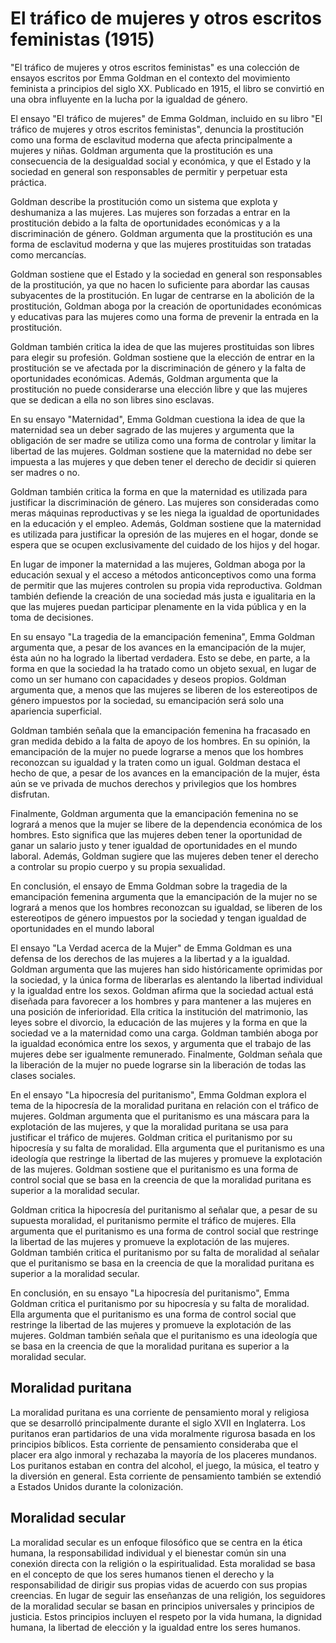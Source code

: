 # El tráfico de mujeres y otros escritos feministas (1915)

"El tráfico de mujeres y otros escritos feministas" es una colección de ensayos escritos por Emma Goldman en el contexto del movimiento feminista a principios del siglo XX. Publicado en 1915, el libro se convirtió en una obra influyente en la lucha por la igualdad de género.

El ensayo "El tráfico de mujeres" de Emma Goldman, incluido en su libro "El tráfico de mujeres y otros escritos feministas", denuncia la prostitución como una forma de esclavitud moderna que afecta principalmente a mujeres y niñas. Goldman argumenta que la prostitución es una consecuencia de la desigualdad social y económica, y que el Estado y la sociedad en general son responsables de permitir y perpetuar esta práctica.

Goldman describe la prostitución como un sistema que explota y deshumaniza a las mujeres. Las mujeres son forzadas a entrar en la prostitución debido a la falta de oportunidades económicas y a la discriminación de género. Goldman argumenta que la prostitución es una forma de esclavitud moderna y que las mujeres prostituidas son tratadas como mercancías.

Goldman sostiene que el Estado y la sociedad en general son responsables de la prostitución, ya que no hacen lo suficiente para abordar las causas subyacentes de la prostitución. En lugar de centrarse en la abolición de la prostitución, Goldman aboga por la creación de oportunidades económicas y educativas para las mujeres como una forma de prevenir la entrada en la prostitución.

Goldman también critica la idea de que las mujeres prostituidas son libres para elegir su profesión. Goldman sostiene que la elección de entrar en la prostitución se ve afectada por la discriminación de género y la falta de oportunidades económicas. Además, Goldman argumenta que la prostitución no puede considerarse una elección libre y que las mujeres que se dedican a ella no son libres sino esclavas.

En su ensayo "Maternidad", Emma Goldman cuestiona la idea de que la maternidad sea un deber sagrado de las mujeres y argumenta que la obligación de ser madre se utiliza como una forma de controlar y limitar la libertad de las mujeres. Goldman sostiene que la maternidad no debe ser impuesta a las mujeres y que deben tener el derecho de decidir si quieren ser madres o no.

Goldman también critica la forma en que la maternidad es utilizada para justificar la discriminación de género. Las mujeres son consideradas como meras máquinas reproductivas y se les niega la igualdad de oportunidades en la educación y el empleo. Además, Goldman sostiene que la maternidad es utilizada para justificar la opresión de las mujeres en el hogar, donde se espera que se ocupen exclusivamente del cuidado de los hijos y del hogar.

En lugar de imponer la maternidad a las mujeres, Goldman aboga por la educación sexual y el acceso a métodos anticonceptivos como una forma de permitir que las mujeres controlen su propia vida reproductiva. Goldman también defiende la creación de una sociedad más justa e igualitaria en la que las mujeres puedan participar plenamente en la vida pública y en la toma de decisiones.

En su ensayo "La tragedia de la emancipación femenina", Emma Goldman argumenta que, a pesar de los avances en la emancipación de la mujer, ésta aún no ha logrado la libertad verdadera. Esto se debe, en parte, a la forma en que la sociedad la ha tratado como un objeto sexual, en lugar de como un ser humano con capacidades y deseos propios. Goldman argumenta que, a menos que las mujeres se liberen de los estereotipos de género impuestos por la sociedad, su emancipación será solo una apariencia superficial.

Goldman también señala que la emancipación femenina ha fracasado en gran medida debido a la falta de apoyo de los hombres. En su opinión, la emancipación de la mujer no puede lograrse a menos que los hombres reconozcan su igualdad y la traten como un igual. Goldman destaca el hecho de que, a pesar de los avances en la emancipación de la mujer, ésta aún se ve privada de muchos derechos y privilegios que los hombres disfrutan.

Finalmente, Goldman argumenta que la emancipación femenina no se logrará a menos que la mujer se libere de la dependencia económica de los hombres. Esto significa que las mujeres deben tener la oportunidad de ganar un salario justo y tener igualdad de oportunidades en el mundo laboral. Además, Goldman sugiere que las mujeres deben tener el derecho a controlar su propio cuerpo y su propia sexualidad.

En conclusión, el ensayo de Emma Goldman sobre la tragedia de la emancipación femenina argumenta que la emancipación de la mujer no se logrará a menos que los hombres reconozcan su igualdad, se liberen de los estereotipos de género impuestos por la sociedad y tengan igualdad de oportunidades en el mundo laboral

El ensayo "La Verdad acerca de la Mujer" de Emma Goldman es una defensa de los derechos de las mujeres a la libertad y a la igualdad. Goldman argumenta que las mujeres han sido históricamente oprimidas por la sociedad, y la única forma de liberarlas es alentando la libertad individual y la igualdad entre los sexos. Goldman afirma que la sociedad actual está diseñada para favorecer a los hombres y para mantener a las mujeres en una posición de inferioridad. Ella critica la institución del matrimonio, las leyes sobre el divorcio, la educación de las mujeres y la forma en que la sociedad ve a la maternidad como una carga. Goldman también aboga por la igualdad económica entre los sexos, y argumenta que el trabajo de las mujeres debe ser igualmente remunerado. Finalmente, Goldman señala que la liberación de la mujer no puede lograrse sin la liberación de todas las clases sociales.

En el ensayo "La hipocresía del puritanismo", Emma Goldman explora el tema de la hipocresía de la moralidad puritana en relación con el tráfico de mujeres. Goldman argumenta que el puritanismo es una máscara para la explotación de las mujeres, y que la moralidad puritana se usa para justificar el tráfico de mujeres. Goldman critica el puritanismo por su hipocresía y su falta de moralidad. Ella argumenta que el puritanismo es una ideología que restringe la libertad de las mujeres y promueve la explotación de las mujeres. Goldman sostiene que el puritanismo es una forma de control social que se basa en la creencia de que la moralidad puritana es superior a la moralidad secular.

Goldman critica la hipocresía del puritanismo al señalar que, a pesar de su supuesta moralidad, el puritanismo permite el tráfico de mujeres. Ella argumenta que el puritanismo es una forma de control social que restringe la libertad de las mujeres y promueve la explotación de las mujeres. Goldman también critica el puritanismo por su falta de moralidad al señalar que el puritanismo se basa en la creencia de que la moralidad puritana es superior a la moralidad secular.

En conclusión, en su ensayo "La hipocresía del puritanismo", Emma Goldman critica el puritanismo por su hipocresía y su falta de moralidad. Ella argumenta que el puritanismo es una forma de control social que restringe la libertad de las mujeres y promueve la explotación de las mujeres. Goldman también señala que el puritanismo es una ideología que se basa en la creencia de que la moralidad puritana es superior a la moralidad secular.


## Moralidad puritana

La moralidad puritana es una corriente de pensamiento moral y religiosa que se desarrolló principalmente durante el siglo XVII en Inglaterra. Los puritanos eran partidarios de una vida moralmente rigurosa basada en los principios bíblicos. Esta corriente de pensamiento consideraba que el placer era algo inmoral y rechazaba la mayoría de los placeres mundanos. Los puritanos estaban en contra del alcohol, el juego, la música, el teatro y la diversión en general. Esta corriente de pensamiento también se extendió a Estados Unidos durante la colonización.

## Moralidad secular

La moralidad secular es un enfoque filosófico que se centra en la ética humana, la responsabilidad individual y el bienestar común sin una conexión directa con la religión o la espiritualidad. Esta moralidad se basa en el concepto de que los seres humanos tienen el derecho y la responsabilidad de dirigir sus propias vidas de acuerdo con sus propias creencias. En lugar de seguir las enseñanzas de una religión, los seguidores de la moralidad secular se basan en principios universales y principios de justicia. Estos principios incluyen el respeto por la vida humana, la dignidad humana, la libertad de elección y la igualdad entre los seres humanos.